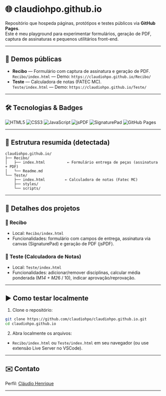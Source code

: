 # 🌐 claudiohpo.github.io

Repositório que hospeda páginas, protótipos e testes públicos via **GitHub Pages**.  
Este é meu playground para experimentar formulários, geração de PDF, captura de assinaturas e pequenos utilitários front-end.  

---

## 🚀 Demos públicas
- **Recibo** — Formulário com captura de assinatura e geração de PDF.  
  `Recibo/index.html` — Demo: `https://claudiohpo.github.io/Recibo/`  
- **Teste** — Calculadora de notas (FATEC MC).  
  `Teste/index.html` — Demo: `https://claudiohpo.github.io/Teste/`

---

## 🛠 Tecnologias & Badges

![HTML5](https://img.shields.io/badge/HTML5-E34F26?style=flat&logo=html5&logoColor=white)
![CSS3](https://img.shields.io/badge/CSS3-1572B6?style=flat&logo=css3&logoColor=white)
![JavaScript](https://img.shields.io/badge/JavaScript-F7DF1E?style=flat&logo=javascript&logoColor=black)
![jsPDF](https://img.shields.io/badge/jsPDF-000000?style=flat)
![SignaturePad](https://img.shields.io/badge/SignaturePad-4A90E2?style=flat)
![GitHub Pages](https://img.shields.io/badge/GitHub_Pages-181717?style=flat&logo=github&logoColor=white)

---

## 📁 Estrutura resumida (detectada)

```
claudiohpo.github.io/
├── Recibo/
│   ├── index.html          ← Formulário entrega de peças (assinatura + PDF)
│   └── Readme.md
└── Teste/
    ├── index.html         ← Calculadora de notas (Fatec MC)
    ├── styles/
    └── scripts/
```

---

## 🧩 Detalhes dos projetos

### 🔖 Recibo
- Local: `Recibo/index.html`  
- Funcionalidades: formulário com campos de entrega, assinatura via canvas (SignaturePad) e geração de PDF (jsPDF).

### 🧮 Teste (Calculadora de Notas)
- Local: `Teste/index.html`  
- Funcionalidades: adicionar/remover disciplinas, calcular média ponderada (M1*4 + M2*6 / 10), indicar aprovação/reprovação.

---


## ▶️ Como testar localmente

1. Clone o repositório:
```bash
git clone https://github.com/claudiohpo/claudiohpo.github.io.git
cd claudiohpo.github.io
```

2. Abra localmente os arquivos:
- `Recibo/index.html` ou `Teste/index.html` em seu navegador (ou use extensão Live Server no VSCode).

---

## ✉️ Contato
Perfil: [Cláudio Henrique](https://github.com/claudiohpo) 

---
